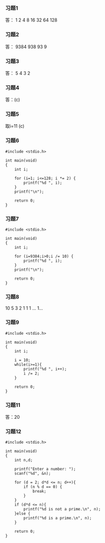 ### 习题1
答：
1 2 4 8 16 32 64 128

### 习题2
答：
9384 938 93 9

### 习题3 
答：
5 4 3 2 

### 习题4
答：(c)

### 习题5
取i=11
(c)

### 习题6
```
#include <stdio.h>

int main(void)
{
	int i;

    for (i=1; i<=128; i *= 2) {
        printf("%d ", i);
    }
    printf("\n");
	
	return 0;
}
```

### 习题7
```
#include <stdio.h>

int main(void)
{
	int i;

	for (i=9384;i>0;i /= 10) {
		printf("%d ", i);
	}
	printf("\n");
	
	return 0;
}
```


### 习题8
10 5 3 2 1 1 1 ... 1...

### 习题9
```
#include <stdio.h>

int main(void)
{
	int i;

	i = 10;
	while(i>=1){
		printf("%d ", i++);
		i /= 2;
	}

	return 0;
}
```

### 习题11
答：20

### 习题12
```
#include <stdio.h>

int main(void)
{
	int n,d;

	printf("Enter a number: ");
	scanf("%d", &n);

	for (d = 2; d*d <= n; d++){
		if (n % d == 0) {
			break;
		}
	}
	if (d*d <= n){
		printf("%d is not a prime.\n", n);
	}else {
		printf("%d is a prime.\n", n);
	}

	return 0;
}
```


